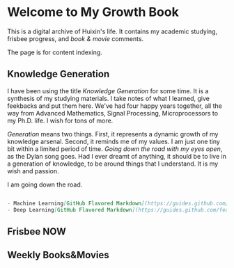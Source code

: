 # Welcome to My Growth Book

This is a digital archive of Huixin's life. It contains my academic studying, frisbee progress, and *book & movie* comments. 

The page is for content indexing.

## Knowledge Generation

I have been using the title *Knowledge Generation* for some time. It is a synthesis of my studying materials. I take notes of what I learned, give feekbacks and put them here. We've had four happy years together, all the way from Advanced Mathematics, Signal Processing, Microprocessors to my Ph.D. life. I wish for tons of more.

*Generation* means two things.  First, it represents a dynamic growth of my knowledge arsenal. Second, it reminds me of my values. I am just one tiny bit within a limited period of time. *Going down the road with my eyes open*, as the Dylan song goes. Had I ever dreamt of anything, it should be to live in a generation of knowledge, to be around things that I understand. It is my wish and passion.

I am going down the road.


```markdown

- Machine Learning[GitHub Flavored Markdown](https://guides.github.com/features/mastering-markdown/)
- Deep Learning[GitHub Flavored Markdown](https://guides.github.com/features/mastering-markdown/)
```

## Frisbee NOW

## Weekly Books&Movies

